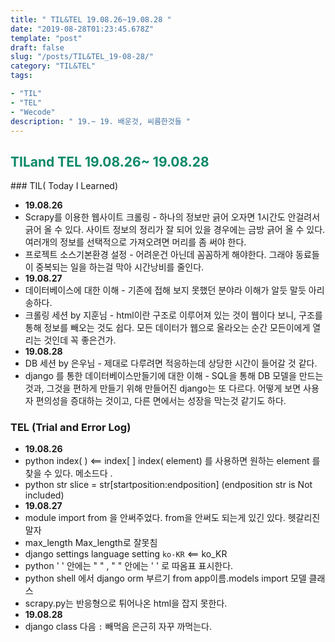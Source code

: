 ```yaml
---
title: " TIL&TEL 19.08.26~19.08.28 "
date: "2019-08-28T01:23:45.678Z"
template: "post"
draft: false
slug: "/posts/TIL&TEL_19-08-28/"
category: "TIL&TEL"
tags:

- "TIL"
- "TEL"
- "Wecode"
description: " 19.~ 19. 배운것, 씨름한것들 "
---
```

<h2 style="color:rgb(9, 136, 104)">TILand TEL 19.08.26~ 19.08.28 </h2>
### TIL( Today I Learned)

-	**19.08.26**
  -	Scrapy를 이용한 웹사이트 크롤링 - 하나의 정보만 긁어 오자면 1시간도 안걸려서 긁어 올 수 있다. 사이트 정보의 정리가 잘 되어 있을 경우에는 금방 긁어 올 수 있다. 여러개의 정보를 선택적으로 가져오려면 머리를 좀 써야 한다. 
  -	프로젝트 소스기본환경 설정 - 어려운건 아닌데 꼼꼼하게 해야한다. 그래야 동료들이 중복되는 일을 하는걸 막아 시간낭비를 줄인다.
-	**19.08.27**
  -	데이터베이스에 대한 이해 - 기존에 접해 보지 못했던 분야라 이해가 알듯 말듯 아리송하다. 
  -	크롤링 세션 by 지훈님 - html이란 구조로 이루어져 있는 것이 웹이다 보니, 구조를 통해 정보를 빼오는 것도 쉽다. 모든 데이터가 웹으로 올라오는 순간 모든이에게 열리는 것인데 꼭 좋은건가. 
-	**19.08.28**
  -	DB 세션 by 은우님 - 제대로 다루려면 적응하는데 상당한 시간이 들어갈 것 같다.
  -	django 를 통한 데이터베이스만들기에 대한 이해 - SQL을 통해 DB 모델을 만드는 것과, 그것을 편하게 만들기 위해 만들어진 django는 또 다르다. 어떻게 보면 사용자 편의성을 증대하는 것이고, 다른 면에서는 성장을 막는것 같기도 하다.

### TEL (Trial and Error Log)

-	**19.08.26**
  -	python index( ) <== index[ ]  index( element) 를 사용하면 원하는 element 를 찾을 수 있다. 메소드다 . 
  -	python str slice = str[startposition:endposition] (endposition str is Not included)  
-	**19.08.27**
  -	module import from 을 안써주었다. from을 안써도 되는게 있긴 있다. 헷갈리진 말자
  -	max_length Max_length로 잘못침 
  -	django settings language setting `ko-KR` <== ko_KR
  -	python ' ' 안에는 " " , " " 안에는 ' ' 로 따옴표 표시한다. 
  -	python shell 에서 django orm 부르기 from app이름.models import 모델 클래스
  -	scrapy.py는 반응형으로 튀어나온 html을 잡지 못한다. 
-	**19.08.28**
  -	django class 다음  ` : ` 빼먹음  은근히 자꾸 까먹는다. 